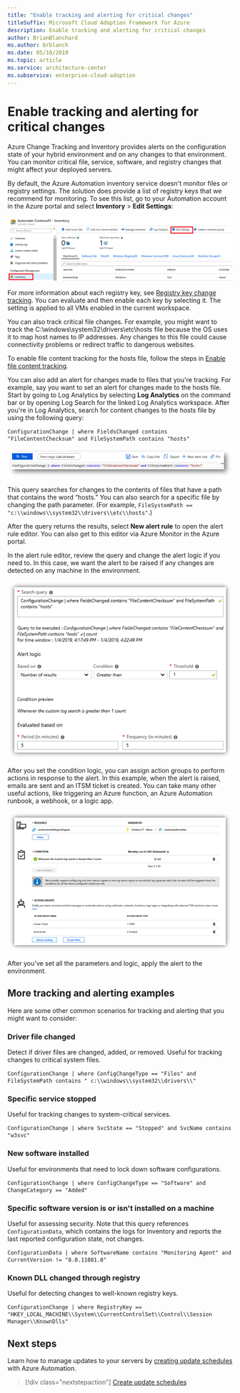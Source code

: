 ```yaml
---
title: "Enable tracking and alerting for critical changes"
titleSuffix: Microsoft Cloud Adoption Framework for Azure
description: Enable tracking and alerting for critical changes
author: BrianBlanchard
ms.author: brblanch
ms.date: 05/10/2019
ms.topic: article
ms.service: architecture-center
ms.subservice: enterprise-cloud-adoption
---
```


# Enable tracking and alerting for critical changes

Azure Change Tracking and Inventory provides alerts on the configuration state of your hybrid environment and on any changes to that environment. You can monitor critical file, service, software, and registry changes that might affect your deployed servers.

By default, the Azure Automation inventory service doesn't monitor files or registry settings. The solution does provide a list of registry keys that we recommend for monitoring. To see this list, go to your Automation account in the Azure portal and select **Inventory** > **Edit Settings**:

![Screenshot of the Azure Automation Inventory view in the Azure portal](./media/change-tracking1.png)

For more information about each registry key, see [Registry key change tracking](/azure/automation/automation-change-tracking#registry-key-change-tracking). You can evaluate and then enable each key by selecting it. The setting is applied to all VMs enabled in the current workspace.

You can also track critical file changes. For example, you might want to track the C:\windows\system32\drivers\etc\hosts file because the OS uses it to map host names to IP addresses. Any changes to this file could cause connectivity problems or redirect traffic to dangerous websites.

To enable file content tracking for the hosts file, follow the steps in [Enable file content tracking](/azure/automation/change-tracking-file-contents#enable-file-content-tracking).

You can also add an alert for changes made to files that you're tracking. For example, say you want to set an alert for changes made to the hosts file. Start by going to Log Analytics by selecting **Log Analytics** on the command bar or by opening Log Search for the linked Log Analytics workspace. After you're in Log Analytics, search for content changes to the hosts file by using the following query:

```kusto
ConfigurationChange | where FieldsChanged contains "FileContentChecksum" and FileSystemPath contains "hosts"
```

![Screenshot of the Log Analytics query editor in the Azure portal](./media/change-tracking2.png)

This query searches for changes to the contents of files that have a path that contains the word “hosts.” You can also search for a specific file by changing the path parameter. (For example, `FileSystemPath ==  "c:\\windows\\system32\\drivers\\etc\\hosts"`.)
  
After the query returns the results, select **New alert rule** to open the alert rule editor. You can also get to this editor via Azure Monitor in the Azure portal.

In the alert rule editor, review the query and change the alert logic if you need to. In this case, we want the alert to be raised if any changes are detected on any machine in the environment.

![Screenshot of the Log Analytics alert rule editor in the Azure portal](./media/change-tracking3.png)

After you set the condition logic, you can assign action groups to perform actions in response to the alert. In this example, when the alert is raised, emails are sent and an ITSM ticket is created. You can take many other useful actions, like triggering an Azure function, an Azure Automation runbook, a webhook, or a logic app.

![Screenshot of the sample alert rule summary in the Azure portal](./media/change-tracking4.png)

After you've set all the parameters and logic, apply the alert to the environment.

## More tracking and alerting examples

Here are some other common scenarios for tracking and alerting that you might want to consider:

### Driver file changed

Detect if driver files are changed, added, or removed. Useful for tracking changes to critical system files.

  ```kusto
  ConfigurationChange | where ConfigChangeType == "Files" and FileSystemPath contains " c:\\windows\\system32\\drivers\\"
  ```

### Specific service stopped

Useful for tracking changes to system-critical services.

  ```kusto
  ConfigurationChange | where SvcState == "Stopped" and SvcName contains "w3svc"
  ```

### New software installed

Useful for environments that need to lock down software configurations.

  ```kusto
  ConfigurationChange | where ConfigChangeType == "Software" and ChangeCategory == "Added"
  ```

### Specific software version is or isn't installed on a machine

Useful for assessing security. Note that this query references `ConfigurationData`, which contains the logs for Inventory and reports the last reported configuration state, not changes.  

  ```kusto
  ConfigurationData | where SoftwareName contains "Monitoring Agent" and CurrentVersion != "8.0.11081.0"
  ```

### Known DLL changed through registry

Useful for detecting changes to well-known registry keys.

  ```kusto
  ConfigurationChange | where RegistryKey == "HKEY_LOCAL_MACHINE\\System\\CurrentControlSet\\Control\\Session Manager\\KnownDlls"
  ```

## Next steps

Learn how to manage updates to your servers by [creating update schedules](./update-schedules.md) with Azure Automation.

> [!div class="nextstepaction"]
> [Create update schedules](./update-schedules.md)
